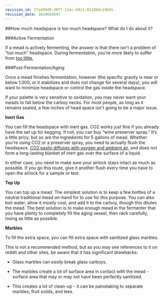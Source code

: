 ```yaml
---
revision_id: f7a499d8-30ff-11ec-b0c1-0218b8c19bb5
revision_date: 1634663647
---
```


##How much headspace is too much headspace? What do I do about it?

###Active Fermentation

If a mead is actively fermenting, the answer is that there isn't a problem of "too much" headspace. During fermentation, you're more likely to suffer from [too little.](/r/mead/wiki/faq/overflow)

###Post-Fermentation/Aging

Once a mead finishes fermentation, however (the specific gravity is near or below 1.000, or it stabilizes and does not change for several days), you will want to minimize headspace or control the gas inside the headspace.

If your palette is very sensitive to oxidation, you may never want your meads to fall below the carboy necks. For most people, as long as it remains sealed, a few inches of head space isn't going to be a major issue.

**Inert Gas**

You can fill the headspace with inert gas. CO2 works just fine if you already have the set up for kegging. If not, you can buy “wine preserver spray.” It’s a little pricy, but so are the ingredients for 5 gallons of mead. Whether you're using CO2 or a preserver spray, you need to actually flush the headspace. [CO2 easily diffuses with oxygen and ambient air](http://beerandwinejournal.com/can-co2-form-a-blanket/), and does not form a long-lasting blanket of inert gas over the surface of a liquid.

In either case, you need to make sure your airlock stays intact as much as possible. If you go this route, give it another flush every time you have to open the airlock for a sample or test.

**Top Up**

You can top up a mead. The simplest solution is to keep a few bottles of a neutral traditional mead on-hand for to use for this purpose. You can also boil water, allow it mostly cool, and add it to the carboy, though this dilutes the mead. The best solution is to make enough mead in the fermenter that you have plenty to completely fill the aging vessel, then rack carefully, losing as little as possible.

**Marbles**

To fill the extra space, you can fill extra space with sanitized glass marbles. 

This is not a recommended method, but as you may see references to it on reddit and other sites, be aware that it has significant drawbacks:

* Glass marbles can *easily* break glass carboys.

* The marbles create a lot of surface area in contact with the mead - surface area that may or may not have been perfectly sanitized.

* This creates a lot of clean-up - it can be painstaking to separate marbles, fruit solids, and lees.